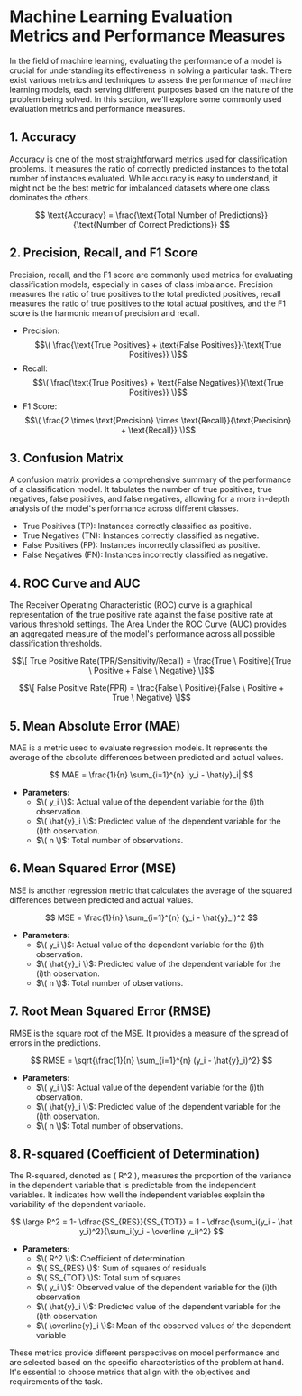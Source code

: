 # Machine Learning Evaluation Metrics and Performance Measures

In the field of machine learning, evaluating the performance of a model is crucial for understanding its effectiveness in solving a particular task. There exist various metrics and techniques to assess the performance of machine learning models, each serving different purposes based on the nature of the problem being solved. In this section, we'll explore some commonly used evaluation metrics and performance measures.

## 1. Accuracy

Accuracy is one of the most straightforward metrics used for classification problems. It measures the ratio of correctly predicted instances to the total number of instances evaluated. While accuracy is easy to understand, it might not be the best metric for imbalanced datasets where one class dominates the others.

$$ \text{Accuracy} = \frac{\text{Total Number of Predictions}}{\text{Number of Correct Predictions}} $$

## 2. Precision, Recall, and F1 Score

Precision, recall, and the F1 score are commonly used metrics for evaluating classification models, especially in cases of class imbalance. Precision measures the ratio of true positives to the total predicted positives, recall measures the ratio of true positives to the total actual positives, and the F1 score is the harmonic mean of precision and recall.

- Precision: $$\( \frac{\text{True Positives} + \text{False Positives}}{\text{True Positives}} \)$$
- Recall: $$\( \frac{\text{True Positives} + \text{False Negatives}}{\text{True Positives}} \)$$
- F1 Score: $$\( \frac{2 \times \text{Precision} \times \text{Recall}}{\text{Precision} + \text{Recall}} \)$$

## 3. Confusion Matrix

A confusion matrix provides a comprehensive summary of the performance of a classification model. It tabulates the number of true positives, true negatives, false positives, and false negatives, allowing for a more in-depth analysis of the model's performance across different classes.

- True Positives (TP): Instances correctly classified as positive.
- True Negatives (TN): Instances correctly classified as negative.
- False Positives (FP): Instances incorrectly classified as positive.
- False Negatives (FN): Instances incorrectly classified as negative.

## 4. ROC Curve and AUC

The Receiver Operating Characteristic (ROC) curve is a graphical representation of the true positive rate against the false positive rate at various threshold settings. The Area Under the ROC Curve (AUC) provides an aggregated measure of the model's performance across all possible classification thresholds.

$$\[ True Positive Rate(TPR/Sensitivity/Recall) = \frac{True \ Positive}{True \ Positive + False \ Negative} \]$$

$$\[ False Positive Rate(FPR) = \frac{False \ Positive}{False \ Positive + True \ Negative} \]$$

## 5. Mean Absolute Error (MAE)

MAE is a metric used to evaluate regression models. It represents the average of the absolute differences between predicted and actual values.

  $$ MAE = \frac{1}{n} \sum_{i=1}^{n} |y_i - \hat{y}_i| $$

- **Parameters:**
  - $\( y_i \)$: Actual value of the dependent variable for the \(i\)th observation.
  - $\( \hat{y}_i \)$: Predicted value of the dependent variable for the \(i\)th observation.
  - $\( n \)$: Total number of observations.

## 6. Mean Squared Error (MSE)

MSE is another regression metric that calculates the average of the squared differences between predicted and actual values.

$$ MSE = \frac{1}{n} \sum_{i=1}^{n} (y_i - \hat{y}_i)^2 $$
- **Parameters:**
  - $\( y_i \)$: Actual value of the dependent variable for the \(i\)th observation.
  - $\( \hat{y}_i \)$: Predicted value of the dependent variable for the \(i\)th observation.
  - $\( n \)$: Total number of observations.

## 7. Root Mean Squared Error (RMSE)

RMSE is the square root of the MSE. It provides a measure of the spread of errors in the predictions.

$$ RMSE = \sqrt{\frac{1}{n} \sum_{i=1}^{n} (y_i - \hat{y}_i)^2} $$

- **Parameters:**
  - $\( y_i \)$: Actual value of the dependent variable for the \(i\)th observation.
  - $\( \hat{y}_i \)$: Predicted value of the dependent variable for the \(i\)th observation.
  - $\( n \)$: Total number of observations.


## 8. R-squared (Coefficient of Determination)

The R-squared, denoted as \( R^2 \), measures the proportion of the variance in the dependent variable that is predictable from the independent variables. It indicates how well the independent variables explain the variability of the dependent variable.



$$ \large R^2 = 1- \dfrac{SS_{RES}}{SS_{TOT}} = 1 - \dfrac{\sum_i(y_i - \hat y_i)^2}{\sum_i(y_i - \overline y_i)^2} $$

- **Parameters:**
  - $\( R^2 \)$: Coefficient of determination
  - $\( SS_{RES} \)$: Sum of squares of residuals
  - $\( SS_{TOT} \)$: Total sum of squares
  - $\( y_i \)$: Observed value of the dependent variable for the \(i\)th observation
  - $\( \hat{y}_i \)$: Predicted value of the dependent variable for the \(i\)th observation
  - $\( \overline{y}_i \)$: Mean of the observed values of the dependent variable

These metrics provide different perspectives on model performance and are selected based on the specific characteristics of the problem at hand. It's essential to choose metrics that align with the objectives and requirements of the task.
